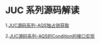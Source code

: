 # JUC 系列源码解读

1.[JUC源码系列-AQS独占锁获取](https://blog.csdn.net/Quasimodo24/article/details/130168179?spm=1001.2014.3001.5502)

2.[JUC源码系列-AQS的Condition的接口实现](https://blog.csdn.net/Quasimodo24/article/details/130172299?spm=1001.2014.3001.5502)





